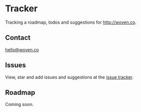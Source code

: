 # Tracker

Tracking a roadmap, todos and suggestions for http://woven.co.

## Contact

hello@woven.co

## Issues

View, star and add issues and suggestions at the [issue tracker][tracker].

## Roadmap

Coming soon.

[tracker]: http://github.com/woven/tracker/issues